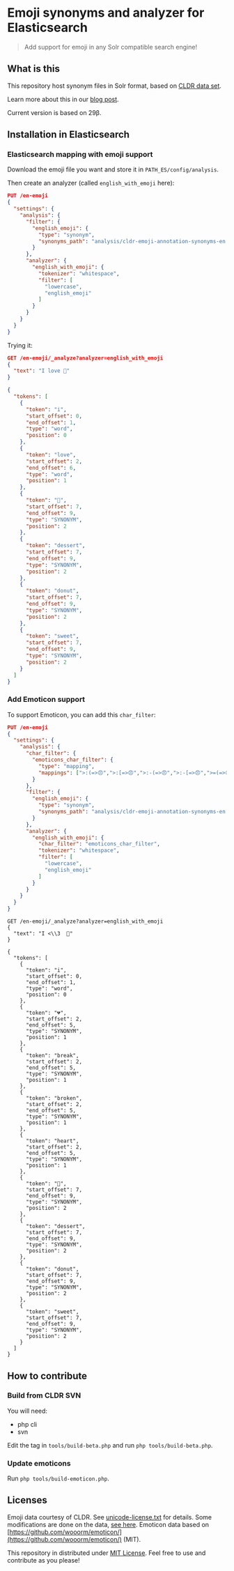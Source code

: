 # Emoji synonyms and analyzer for Elasticsearch
> Add support for emoji in any Solr compatible search engine!

## What is this

This repository host synonym files in Solr format, based on [CLDR data set](http://cldr.unicode.org/).

Learn more about this in our [blog post](TODO).

Current version is based on 29β.

## Installation in Elasticsearch

### Elasticsearch mapping with emoji support

Download the emoji file you want and store it in `PATH_ES/config/analysis`.

Then create an analyzer (called `english_with_emoji` here):

```json
PUT /en-emoji
{
  "settings": {
    "analysis": {
      "filter": {
        "english_emoji": {
          "type": "synonym",
          "synonyms_path": "analysis/cldr-emoji-annotation-synonyms-en.txt" 
        }
      },
      "analyzer": {
        "english_with_emoji": {
          "tokenizer": "whitespace",
          "filter": [
            "lowercase",
            "english_emoji"
          ]
        }
      }
    }
  }
}
```

Trying it:

```json
GET /en-emoji/_analyze?analyzer=english_with_emoji
{
  "text": "I love 🍩"
}

{
  "tokens": [
    {
      "token": "i",
      "start_offset": 0,
      "end_offset": 1,
      "type": "word",
      "position": 0
    },
    {
      "token": "love",
      "start_offset": 2,
      "end_offset": 6,
      "type": "word",
      "position": 1
    },
    {
      "token": "🍩",
      "start_offset": 7,
      "end_offset": 9,
      "type": "SYNONYM",
      "position": 2
    },
    {
      "token": "dessert",
      "start_offset": 7,
      "end_offset": 9,
      "type": "SYNONYM",
      "position": 2
    },
    {
      "token": "donut",
      "start_offset": 7,
      "end_offset": 9,
      "type": "SYNONYM",
      "position": 2
    },
    {
      "token": "sweet",
      "start_offset": 7,
      "end_offset": 9,
      "type": "SYNONYM",
      "position": 2
    }
  ]
}
```

### Add Emoticon support

To support Emoticon, you can add this `char_filter`:

```json
PUT /en-emoji
{
  "settings": {
    "analysis": {
      "char_filter": {
        "emoticons_char_filter": {
          "type": "mapping",
          "mappings": [">:(=>😠",">:[=>😠",">:-(=>😠",">:-[=>😠",">=(=>😠",">=[=>😠",">=-(=>😠",">=-[=>😠",":\")=>😊",":\"]=>😊",":\"D=>😊",":-\")=>😊",":-\"]=>😊",":-\"D=>😊","=\")=>😊","=\"]=>😊","=\"D=>😊","=-\")=>😊","=-\"]=>😊","=-\"D=>😊","<\\\\3=>💔","<\/3=>💔",":\/=>😕",":\\\\=>😕",":-\/=>😕",":-\\\\=>😕","=\/=>😕","=\\\\=>😕","=-\/=>😕","=-\\\\=>😕",":,(=>😢",":,[=>😢",":,|=>😢",":,-(=>😢",":,-[=>😢",":,-|=>😢",":'(=>😢",":'[=>😢",":'|=>😢",":'-(=>😢",":'-[=>😢",":'-|=>😢","=,(=>😢","=,[=>😢","=,|=>😢","=,-(=>😢","=,-[=>😢","=,-|=>😢","='(=>😢","='[=>😢","='|=>😢","='-(=>😢","='-[=>😢","='-|=>😢",":(=>😦",":[=>😦",":-(=>😦",":-[=>😦","=(=>😦","=[=>😦","=-(=>😦","=-[=>😦","<3=>❤️","]:(=>👿","]:[=>👿","]:-(=>👿","]:-[=>👿","]=(=>👿","]=[=>👿","]=-(=>👿","]=-[=>👿","o:)=>😇","o:]=>😇","o:D=>😇","o:-)=>😇","o:-]=>😇","o:-D=>😇","o=)=>😇","o=]=>😇","o=D=>😇","o=-)=>😇","o=-]=>😇","o=-D=>😇","O:)=>😇","O:]=>😇","O:D=>😇","O:-)=>😇","O:-]=>😇","O:-D=>😇","O=)=>😇","O=]=>😇","O=D=>😇","O=-)=>😇","O=-]=>😇","O=-D=>😇","0:)=>😇","0:]=>😇","0:D=>😇","0:-)=>😇","0:-]=>😇","0:-D=>😇","0=)=>😇","0=]=>😇","0=D=>😇","0=-)=>😇","0=-]=>😇","0=-D=>😇",":,)=>😂",":,]=>😂",":,D=>😂",":,-)=>😂",":,-]=>😂",":,-D=>😂",":')=>😂",":']=>😂",":'D=>😂",":'-)=>😂",":'-]=>😂",":'-D=>😂","=,)=>😂","=,]=>😂","=,D=>😂","=,-)=>😂","=,-]=>😂","=,-D=>😂","=')=>😂","=']=>😂","='D=>😂","='-)=>😂","='-]=>😂","='-D=>😂",":*=>😗",":-*=>😗","=*=>😗","=-*=>😗","x)=>😆","x]=>😆","xD=>😆","x-)=>😆","x-]=>😆","x-D=>😆","X)=>😆","X]=>😆","X-)=>😆","X-]=>😆","X-D=>😆",":3=>👨",":-3=>👨","=3=>👨","=-3=>👨",";3=>👨",";-3=>👨","x3=>👨","x-3=>👨","X3=>👨","X-3=>👨",":|=>😐",":-|=>😐","=|=>😐","=-|=>😐",":-=>😶",":o=>😮",":O=>😮",":0=>😮",":-o=>😮",":-O=>😮",":-0=>😮","=o=>😮","=O=>😮","=0=>😮","=-o=>😮","=-O=>😮","=-0=>😮",":@=>😡",":-@=>😡","=@=>😡","=-@=>😡",":D=>😄",":-D=>😄","=D=>😄","=-D=>😄",":)=>😃",":]=>😃",":-)=>😃",":-]=>😃","=)=>😃","=]=>😃","=-)=>😃","=-]=>😃","]:)=>😈","]:]=>😈","]:D=>😈","]:-)=>😈","]:-]=>😈","]:-D=>😈","]=)=>😈","]=]=>😈","]=D=>😈","]=-)=>😈","]=-]=>😈","]=-D=>😈",":,'(=>😭",":,'[=>😭",":,'-(=>😭",":,'-[=>😭",":',(=>😭",":',[=>😭",":',-(=>😭",":',-[=>😭","=,'(=>😭","=,'[=>😭","=,'-(=>😭","=,'-[=>😭","=',(=>😭","=',[=>😭","=',-(=>😭","=',-[=>😭",":p=>😛",":P=>😛",":d=>😛",":-p=>😛",":-P=>😛",":-d=>😛","=p=>😛","=P=>😛","=d=>😛","=-p=>😛","=-P=>😛","=-d=>😛","xP=>😝","x-p=>😝","x-P=>😝","x-d=>😝","Xp=>😝","Xd=>😝","X-p=>😝","X-P=>😝","X-d=>😝",";p=>😜",";P=>😜",";d=>😜",";-p=>😜",";-P=>😜",";-d=>😜","8)=>😎","8]=>😎","8D=>😎","8-)=>😎","8-]=>😎","8-D=>😎","B)=>😎","B]=>😎","B-)=>😎","B-]=>😎","B-D=>😎",",:(=>😓",",:[=>😓",",:-(=>😓",",:-[=>😓",",=(=>😓",",=[=>😓",",=-(=>😓",",=-[=>😓","':(=>😓","':[=>😓","':-(=>😓","':-[=>😓","'=(=>😓","'=[=>😓","'=-(=>😓","'=-[=>😓",",:)=>😅",",:]=>😅",",:D=>😅",",:-)=>😅",",:-]=>😅",",:-D=>😅",",=)=>😅",",=]=>😅",",=D=>😅",",=-)=>😅",",=-]=>😅",",=-D=>😅","':)=>😅","':]=>😅","':D=>😅","':-)=>😅","':-]=>😅","':-D=>😅","'=)=>😅","'=]=>😅","'=D=>😅","'=-)=>😅","'=-]=>😅","'=-D=>😅",":$=>😒",":s=>😒",":z=>😒",":S=>😒",":Z=>😒",":-$=>😒",":-s=>😒",":-z=>😒",":-S=>😒",":-Z=>😒","=$=>😒","=s=>😒","=z=>😒","=S=>😒","=Z=>😒","=-$=>😒","=-s=>😒","=-z=>😒","=-S=>😒","=-Z=>😒",";)=>😉",";]=>😉",";D=>😉",";-)=>😉",";-]=>😉",";-D=>😉"]
        }
      },
      "filter": {
        "english_emoji": {
          "type": "synonym",
          "synonyms_path": "analysis/cldr-emoji-annotation-synonyms-en.txt" 
        }
      },
      "analyzer": {
        "english_with_emoji": {
          "char_filter": "emoticons_char_filter",
          "tokenizer": "whitespace",
          "filter": [
            "lowercase",
            "english_emoji"
          ]
        }
      }
    }
  }
}
```

```
GET /en-emoji/_analyze?analyzer=english_with_emoji
{
  "text": "I <\\3  🍩"
}

{
  "tokens": [
    {
      "token": "i",
      "start_offset": 0,
      "end_offset": 1,
      "type": "word",
      "position": 0
    },
    {
      "token": "💔",
      "start_offset": 2,
      "end_offset": 5,
      "type": "SYNONYM",
      "position": 1
    },
    {
      "token": "break",
      "start_offset": 2,
      "end_offset": 5,
      "type": "SYNONYM",
      "position": 1
    },
    {
      "token": "broken",
      "start_offset": 2,
      "end_offset": 5,
      "type": "SYNONYM",
      "position": 1
    },
    {
      "token": "heart",
      "start_offset": 2,
      "end_offset": 5,
      "type": "SYNONYM",
      "position": 1
    },
    {
      "token": "🍩",
      "start_offset": 7,
      "end_offset": 9,
      "type": "SYNONYM",
      "position": 2
    },
    {
      "token": "dessert",
      "start_offset": 7,
      "end_offset": 9,
      "type": "SYNONYM",
      "position": 2
    },
    {
      "token": "donut",
      "start_offset": 7,
      "end_offset": 9,
      "type": "SYNONYM",
      "position": 2
    },
    {
      "token": "sweet",
      "start_offset": 7,
      "end_offset": 9,
      "type": "SYNONYM",
      "position": 2
    }
  ]
}
```

## How to contribute

### Build from CLDR SVN

You will need:

- php cli
- svn

Edit the tag in `tools/build-beta.php` and run `php tools/build-beta.php`.

### Update emoticons

Run `php tools/build-emoticon.php`.

## Licenses

Emoji data courtesy of CLDR. See [unicode-license.txt](unicode-license.txt) for details. Some modifications are done on the data, [see here](https://github.com/jolicode/emoji-search/issues/6).
Emoticon data based on [https://github.com/wooorm/emoticon/](https://github.com/wooorm/emoticon/) (MIT).

This repository in distributed under [MIT License](LICENSE). Feel free to use and contribute as you please!